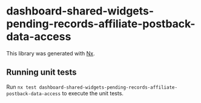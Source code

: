 # dashboard-shared-widgets-pending-records-affiliate-postback-data-access

This library was generated with [Nx](https://nx.dev).

## Running unit tests

Run `nx test dashboard-shared-widgets-pending-records-affiliate-postback-data-access` to execute the unit tests.
